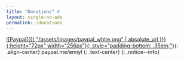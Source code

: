 ```yaml
---
title: "Donations" #
layout: single-no-ads
permalink: /donations
---
```


[![Paypal]({{ "/assets/images/paypal_white.png" | absolute_url }}){:height="72px" width="256px"}{: style="padding-bottom: .35em;"}](https://www.paypal.me/emiyl0/15){: .align-center}
paypal.me/emiyl
{: .text-center}
{: .notice--info}
